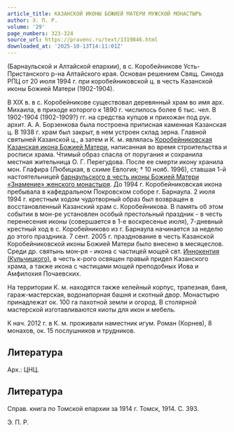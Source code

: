 ```yaml
---
article_title: КАЗАНСКОЙ ИКОНЫ БОЖИЕЙ МАТЕРИ МУЖСКОЙ МОНАСТЫРЬ
author: Э. П. Р.
volume: '29'
page_numbers: 323-324
source_url: https://pravenc.ru/text/1319846.html
downloaded_at: '2025-10-13T14:11:01Z'
---
```


(Барнаульской и Алтайской епархии), в с. Коробейникове Усть-Пристанского р-на Алтайского края. Основан решением Свящ. Синода РПЦ от 20 июля 1994 г. при коробейниковской ц. в честь Казанской иконы Божией Матери (1902-1904).

В XIX в. в с. Коробейникове существовал деревянный храм во имя арх. Михаила, в приходе которого к 1890 г. числилось более 6 тыс. чел. В 1902-1904 (1902-1909?) гг. на средства купцов и прихожан под рук. архит. А. А. Борзенкова была построена приписная каменная Казанская ц. В 1938 г. храм был закрыт, в нем устроен склад зерна. Главной святыней Казанской ц., а затем и К. м. являлась [Коробейниковская Казанская икона Божией Матери](<https://pravenc.ru/text/Коробейниковская Казанская икона Божией Матери.html>), написанная во время строительства и росписи храма. Чтимый образ спасла от поругания и сохранила местная жительница О. Г. Перегудова. После ее смерти икону хранила мон. Глафира (Любицкая, в схиме Евлогия; † 10 нояб. 1996), ставшая 1-й настоятельницей [барнаульского в честь иконы Божией Матери «Знамение» женского монастыря](<https://pravenc.ru/text/барнаульского в честь иконы Божией Матери  Знамение  женского монастыря.html>). До 1994 г. Коробейниковская икона пребывала в кафедральном Покровском соборе г. Барнаула. 2 июля 1994 г. крестным ходом чудотворный образ был возвращен в восстановленный Казанский храм с. Коробейникова. В память об этом событии в мон-ре установлен особый престольный праздник - в честь перенесения иконы (совершается в 1-е воскресенье июля), 7-дневный крестный ход в с. Коробейниково из г. Барнаула начинается за неделю до этого праздника. 7 сент. 2005 г. празднование в честь Казанской Коробейниковской иконы Божией Матери было внесено в месяцеслов. Среди др. святынь мон-ря - икона с частицей мощей свт. [Иннокентия (Кульчицкого)](https://pravenc.ru/text/Иннокентий.html), в честь к-рого освящен правый придел Казанского храма, а также икона с частицами мощей преподобных Иова и Амфилохия Почаевских.

На территории К. м. находятся также келейный корпус, трапезная, баня, гараж-мастерская, водонапорная башня и скотный двор. Монастырю принадлежат ок. 100 га пахотной земли и огород. В столярной мастерской изготавливаются киоты для икон и мебель.

К нач. 2012 г. в К. м. проживали наместник игум. Роман (Корнев), 8 монахов, ок. 15 послушников и трудников.

## Литература

Арх.: ЦНЦ.

## Литература

Справ. книга по Томской епархии за 1914 г. Томск, 1914. С. 393.

Э. П. Р.
